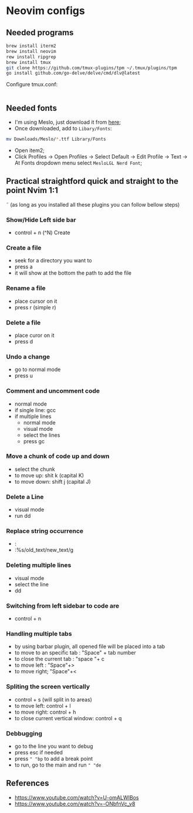 # Neovim configs

## Needed programs

```sh
brew install iterm2
brew install neovim
rew install ripgrep
brew install tmux
git clone https://github.com/tmux-plugins/tpm ~/.tmux/plugins/tpm
go install github.com/go-delve/delve/cmd/dlv@latest
```

Configure tmux.conf:

```sh

```

## Needed fonts

- I'm using Meslo, just download it from [here](https://www.nerdfonts.com/font-downloads);
- Once downloaded, add to `Libary/Fonts`:

```sh
mv Downloads/Meslo/*.ttf Library/Fonts
```

- Open item2;
- Click Profiles -> Open Profiles -> Select Default -> Edit Profile -> Text -> At Fonts dropdown menu select `MesloLGL Nerd Font`;

## Practical straightford quick and straight to the point Nvim 1:1
˜
(as long as you installed all these plugins you can follow bellow steps)

### Show/Hide Left side bar

- control + n (^N) Create

### Create a file

- seek for a directory you want to
- press a
- it will show at the bottom the path to add the file

### Rename a file
- place cursor on it 
- press r (simple r)

### Delete a file
- place curor on it 
- press d 

### Undo a change
- go to normal mode
- press u 

### Comment and uncomment code 
- normal mode
- if single line: gcc 
- if multiple lines 
    - normal mode
    - visual mode
    - select the lines
    - press gc 

### Move a chunk of code up and down 
- select the chunk
- to move up: shit k (capital K)
- to move down: shift j (capital J)

### Delete a Line
- visual mode 
- run dd 

### Replace string occurrence
- :
- :%s/old_text/new_text/g


### Deleting multiple lines
- visual mode 
- select the line 
- dd 

### Switching from left sidebar to code are
- control + n 

### Handling multiple tabs 
- by using barbar plugin, all opened file will be placed into a tab 
- to move to an specific tab : "Space" + tab number 
- to close the current tab : "space "+ c 
- to move left : "Space"+>
- to move right; "Space"+<

### Spliting the screen vertically
- control + s (will split in to areas)
- to move left: control + l 
- to move right: control + h 
- to close current vertical window: control + q 

### Debbugging

- go to the line you want to debug
- press esc if needed
- press `" "bp` to add a break point
- to run, go to the main and run `" "de`

## References

- https://www.youtube.com/watch?v=U-omALWIBos
- https://www.youtube.com/watch?v=-ONbfnVc_v8

